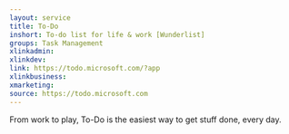 ```yaml
---
layout: service
title: To-Do
inshort: To-do list for life & work [Wunderlist]
groups: Task Management
xlinkadmin: 
xlinkdev: 
link: https://todo.microsoft.com/?app
xlinkbusiness: 
xmarketing: 
source: https://todo.microsoft.com
---
```

From work to play, To-Do is the easiest way to get stuff done, every day.

